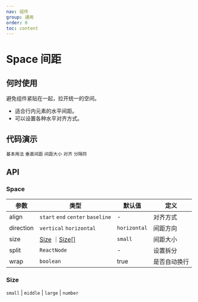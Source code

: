 ```yaml
---
nav: 组件
group: 通用
order: 0
toc: content
---
```


# Space 间距


## 何时使用

避免组件紧贴在一起，拉开统一的空间。

- 适合行内元素的水平间距。
- 可以设置各种水平对齐方式。

## 代码演示

<code src="../../packages/ui/examples/space/basic.tsx" description="相邻组件水平间距。">基本用法</code>
<code src="../../packages/ui/examples/space/direction-vertical.tsx" description="相邻组件垂直间距。">垂直间距</code>
<code src="../../packages/ui/examples/space/size.tsx" description="使用 size 设置元素之间的间距，预设了 `small`、`middle`、`medium`、`large` 四种尺寸，也可以自定义间距，若不设置 `size`，则默认为 `small`。">间距大小</code>
<code src="../../packages/ui/examples/space/align.tsx" description="设置对齐模式。">对齐</code>
<code src="../../packages/ui/examples/space/split.tsx" description="相邻组件分隔符。">分隔符</code>


## API

### Space

| **参数** | **类型** | **默认值** | **定义** |
| --- | --- | --- | --- |
| align     | `start` `end` `center` `baseline` | -            | 对齐方式	        |
| direction | `vertical` `horizontal`           | `horizontal` | 间距方向	        |
| size      | [Size](#size) ｜[Size[]](#size)   | `small`      | 间距大小	        |
| split     | `ReactNode`                       | -            | 设置拆分	        |
| wrap      | `boolean`                         | true         | 是否自动换行        |

### Size

`small` | `middle` | `large` | `number`